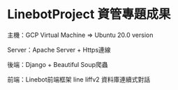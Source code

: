 # LinebotProject 資管專題成果

主機：GCP Virtual Machine =>  Ubuntu 20.0 version

Server：Apache Server + Https連線

後端：Django + Beautiful Soup爬蟲 

前端：Linebot前端框架 line liffv2 資料庫連續式對話 

